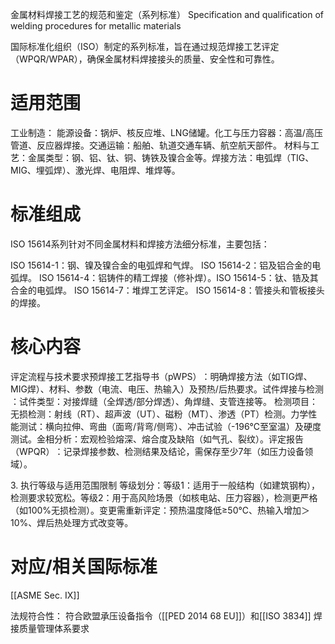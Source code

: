 金属材料焊接工艺的规范和鉴定​​（系列标准）
Specification and qualification of welding procedures for metallic materials

国际标准化组织（ISO）制定的系列标准，旨在通过规范焊接工艺评定（WPQR/WPAR），确保金属材料焊接接头的质量、安全性和可靠性。

# 适用范围
​​工业制造​​：
​​能源设备​​：锅炉、核反应堆、LNG储罐。
​​化工与压力容器​​：高温/高压管道、反应器焊接。
​​交通运输​​：船舶、轨道交通车辆、航空航天部件。
​​材料与工艺​​：
​​金属类型​​：钢、铝、钛、铜、铸铁及镍合金等。
​​焊接方法​​：电弧焊（TIG、MIG、埋弧焊）、激光焊、电阻焊、堆焊等。

# 标准组成​​
ISO 15614系列针对不同金属材料和焊接方法细分标准，主要包括：

​​ISO 15614-1​​：钢、镍及镍合金的电弧焊和气焊。
​​ISO 15614-2​​：铝及铝合金的电弧焊。
​​ISO 15614-4​​：铝铸件的精工焊接（修补焊）。
​​ISO 15614-5​​：钛、锆及其合金的电弧焊。
​​ISO 15614-7​​：堆焊工艺评定。
​​ISO 15614-8​​：管接头和管板接头的焊接。

# 核心内容​​
评定流程与技术要求​​
​​预焊接工艺指导书（pWPS）​​：明确焊接方法（如TIG焊、MIG焊）、材料、参数（电流、电压、热输入）及预热/后热要求。
​​试件焊接与检测​​：
​​试件类型​​：对接焊缝（全焊透/部分焊透）、角焊缝、支管连接等。
​​检测项目​​：
​​无损检测​​：射线（RT）、超声波（UT）、磁粉（MT）、渗透（PT）检测。
​​力学性能测试​​：横向拉伸、弯曲（面弯/背弯/侧弯）、冲击试验（-196℃至室温）及硬度测试。
​​金相分析​​：宏观检验熔深、熔合度及缺陷（如气孔、裂纹）。
​​评定报告（WPQR）​​：记录焊接参数、检测结果及结论，需保存至少7年（如压力设备领域）。

​​3. 执行等级与适用范围限制​​
​​等级划分​​：
​​等级1​​：适用于一般结构（如建筑钢构），检测要求较宽松。
​​等级2​​：用于高风险场景（如核电站、压力容器），检测更严格（如100%无损检测）。
​​变更需重新评定​​：预热温度降低≥50℃、热输入增加＞10%、焊后热处理方式改变等。
# 对应/相关国际标准

[[ASME Sec. IX]]

​​法规符合性​​：
符合欧盟承压设备指令（[[PED 2014 68 EU]]）和[[ISO 3834]] 焊接质量管理体系要求
